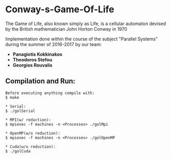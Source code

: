 # Conway-s-Game-Of-Life

The Game of Life, also known simply as Life, is a cellular automaton devised by the British mathematician John Horton Conway in 1970

Implementation done within the course of the subject "Parallel Systems" during the summer of 2016-2017 by our team:

* **Panagiotis Kokkinakos** <br>
* **Theodoros Stefou** <br>
* **Georgios Rouvalis** <br>

## Compilation and Run:

	Before executing anything compile with:
	$ make
	
	* Serial: 
	$ ./golSerial
	
	* MPI(w/ reduction): 
	$ mpiexec -f machines -n <Processes> ./golMpi
	
	* OpenMP(w/o reduction): 
	$ mpiexec -f machines -n <Processes> ./golOpenMP
	
	* Cuda(w/o reduction): 
	$ ./golCuda
